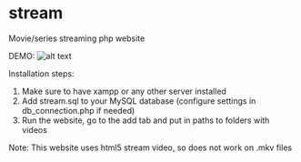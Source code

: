 # stream
Movie/series streaming php website

DEMO:
![alt text](https://drive.google.com/uc?export=download&id=16aXzzSmBkhmHPqsZ5FFH9X0pBxcTuQ_x)

Installation steps:
1. Make sure to have xampp or any other server installed
2. Add stream.sql to your MySQL database (configure settings in db_connection.php if needed)
3. Run the website, go to the add tab and put in paths to folders with videos

Note: This website uses html5 stream video, so does not work on .mkv files
